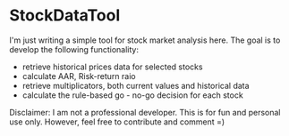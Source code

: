 # StockDataTool
I'm just writing a simple tool for stock market analysis here.
The goal is to develop the following functionality:
* retrieve historical prices data for selected stocks
* calculate AAR, Risk-return raio
* retrieve multiplicators, both current values and historical data
* calculate the rule-based go - no-go decision for each stock
 

Disclaimer: I am not a professional developer. This is for fun and personal use only. However, feel free to contribute and comment =)
